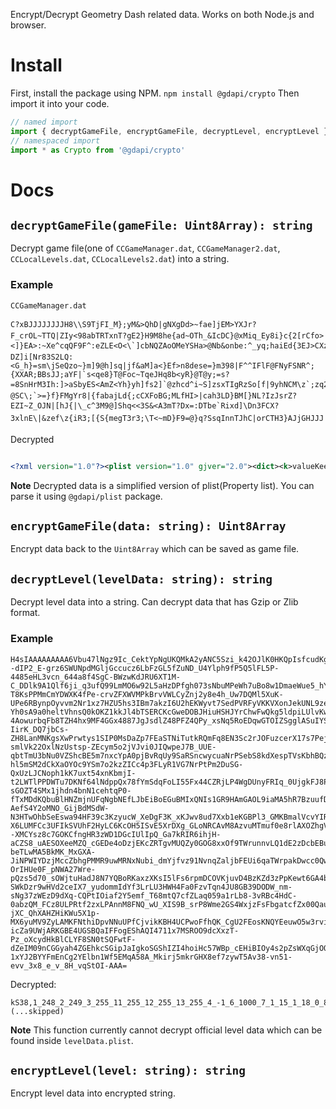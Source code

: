 Encrypt/Decrypt Geometry Dash related data.
Works on both Node.js and browser.

# Install
First, install the package using NPM.
```npm install @gdapi/crypto```
Then import it into your code.
```javascript
// named import
import { decryptGameFile, encryptGameFile, decryptLevel, encryptLevel } from '@gdapi/crypto'
// namespaced import
import * as Crypto from '@gdapi/crypto'
```

# Docs
## `decryptGameFile(gameFile: Uint8Array): string`
Decrypt game file(one of `CCGameManager.dat`, `CCGameManager2.dat`, `CCLocalLevels.dat`, `CCLocalLevels2.dat`) into a string.

### Example
`CCGameManager.dat`

```
C?xBJJJJJJJJH8\\S9TjFI_M};yM&>QhD|gNXgDd>~fae]jEM>YXJr?F_crOL~TTQ|ZIy<98abTRTxnT?gE2}H9M8he{ad~OTh_&IcDC}@xMiq_Ey8i}c{2[rCfo><]}EA>:~Xe^cqQF9F^:eZLE<O<\`]cbNQZAoOMeYSHa>@Nb&onbe:^_yq;haiEd{3EJ>CXzr9=^l_b8yq^a3EmYYXGTSfIS~|iOLs?DZ]i[Nr83S2LQ:<G_h}=sm\jSeQzo~}m]9@h]sq|jf&aM]a<}Ef>n8dese=}m398|F^^IFlF@FNyFSNR^;{XXAR;BBsJJ;aYF|`s<qe8}T@Foc~TqeJHq8b<yR}@T@y;=s?=8SnHrM3Ih:]>aSbyES<AmZ<Yh}yh]fs2]`@zhcd^i~S]zsxTIgRzSo[f|9yhNCM\z`;zq2]D3>DiF3D~y}ox=TmM=}sr<`gMIFBCQB?}]@C_A:n`^DBZ2qzx_Dr\88f2C@AeiIROQmF2Sz>SHCcnB|B;c_{HD`R=Z_{@oBq{MD`BhZJA|ZhNSIL|HNI{|ZhN8ID|NNIAr^?@SC\;`>=}f}FMgYr8|{fabajLd{;cCXFoBG;MLfHI>|cah3LD}BM[}NL?IzJsrZ?EZI~Z_OJN|[hJ{|\_c^3M9@]Shq<<3S&<A3mT?Dx=:DTbe`Rixd]\Dn3FCX?3xlnE\|&zef\z{iR3;[{S{megT3r3;\T<~mD}F9=@}q?SsqInnTJhC|orCTH3}AJjGHJJJ
```

Decrypted
```xml

<?xml version="1.0"?><plist version="1.0" gjver="2.0"><dict><k>valueKeeper</k><d><k>gv_0002</k><s>1</s><k>gv_0001</k><s>1</s><k>gv_0026</k><s>1</s><k>gv_0027</k><s>1</s><k>gv_0023</k><s>1</s><k>gv_0038</k><s>1</s><k>gv_0043</k><s>1</s><k>gv_0044</k><s>1</s><k>gv_0050</k><s>2</s><k>gv_0049</k><s>6</s><k>gv_0046</k><s>1</s><k>gv_0036</k><s>1</s><k>gv_0030</k><s>1</s><k>gv_0019</k><s>1</s><k>gv_0013</k><s>1</s><k>gv_0018</k><s>1</s></d><k>unlockValueKeeper</k><d /><k>customObjectDict</k><d /><k>bg…<k>GS_5</k><d /><k>GS_6</k><d /><k>GS_7</k><d /><k>GS_23</k><d /><k>GS_8</k><d /><k>GS_9</k><d /><k>GS_10</k><d /><k>GS_16</k><d /><k>GS_17</k><d /><k>GS_18</k><d /><k>GS_24</k><d /><k>GS_11</k><d /><k>GS_22</k><d /><k>GS_25</k><d /><k>GS_12</k><d /><k>GS_15</k><d /><k>GS_14</k><d /><k>GS_19</k><d /><k>GS_21</k><d /><k>MDLM_001</k><d /><k>KBM_001</k><d /><k>KBM_002</k><d /><k>showSongMarkers</k><t /><k>clickedEditor</k><t /><k>binaryVersion</k><i>35</i><k>resolution</k><i>-1</i></dict></plist>
```
__Note__ Decrypted data is a simplified version of plist(Property list). You can parse it using `@gdapi/plist` package.

## `encryptGameFile(data: string): Uint8Array`
Encrypt data back to the `Uint8Array` which can be saved as game file.

## `decryptLevel(levelData: string): string`
Decrypt level data into a string. Can decrypt data that has Gzip or Zlib format.

### Example
```
H4sIAAAAAAAAA6Vbu47lNgz9Ic_CektYpNgUKQMkA2yANC5Szi_k42OJlK0HKQpIsfcudKgXeUiT9J2vTxMPdWkbL31_pstc2rlLKfjS8AWD9vpQl7_UeZ5XuNSlXP6I13nFS_2r7m99_zP3P2G6YqerU--dIP2_E-grz6SWUNpdMGljGccucz6LbFzGL5fZuND_U4Ylph9fP5Q5lFL5P-4485eHL3vcn_644a8f4SgC-BWzwKdJRU6XT1M-C_DDlk9A1Qlf6ji_q3ufQ99LmMO6w92L5aHzDPfgh073sNbuMPeWh7uBo8w1DmaeWue5_hY4zDtdlyVNyMM6ukOf-T8KsPPMmCmYDWXK4fPe-crvZFXWVMPkBrvVWLCyZnj2y8e4h_Uw7DQMl5XuK-UPe6RBynpOyvvm2Nr1xz7HZU5hs3IBm7akzI6U2hEKWyvt7SedPVRFyVKKVXonJekUNL9zeMMrovArG-Yh0sA9a0heltVhnsQ0kOKZ1kkJl4bTSERCKcGweDOBJHiuHSHJYrChwFwQkg5ldpiLUlvKwuAi3BBjmyS1RQjeC-4AowurbqFb8TZH4hx9MF4GGx4887JgJsdlZ48PFZ4QPy_xsNq5RoEDqwGTOIZSgglASuIYSgnMwDPvCG3tJxEDpBbEKJr0gdQkYKox9KBlmCdpGaUELYOUpGU4jRStQEqKViglODyeSzAZSPF6VueoZvWmLZMJXqI3BzVC_AIpybtRakuBUixEBe5oZkt9ku2DwPjC15DaPKvncjDN5UmM5jlgrrduezTYVKI4SEkURylBYyC1JSTtZ3bYhaoT2IVKFHgDUlsbSt6JUoKno3mEOIUq3ZNiTQ05d3TAmPLUejz6SbsL40AGlTWwEbC5DAkP1hnsrsiIo-IirK_DQ7jbCs-ZH8LanMNKgsXwPrwtys1SIP0MsDaZp7FEaSTNiTutkRQmFq8EN3Sc2rJOFuzcerX17s7PejMUNrfq3HUShEL7TDxX1WlIs5UtcOaGJlFywzhVUrZ3PbffkJwT7aXkhiVRcoMceM4dJU2lxfo-smlVk22OxlNzUstsp-ZEcym5o2jVJvi0JIQwpeJ7B_UUE-qbtTmU3bNu0VZShcBE5m7nxcYpA0pjBvRqUy9SaRSncwycuaNrPSebS8kdXespTVsKbhBQzznkUnLHnfWcCa_XXAYTMIpJi-hl5mSM2dCkXaOYOc9YSm7o2kzZICc4p3FLyR1VG7NrPtPm2DuSG-QxUzLJCNoph1kK7uxt54xnKbmjI-t2LWTlPPDWTu7DKNf64lNdppQx78fYmSdqFoLI55Fx44CZRjLP4WgDUnyFRIq_0UjgkFJ8PQj6tm8d6JkQ3FNaDEuFV6UkUgoNEikGoxHthhHFrmKJO4SZjs-sGOZT4SMx1jhdn4bnN1cehtqP0-fTxMDdKQbuBlHNZmjnUFqNgbNEfLJbEiBoEGuBMIxQNIs1GR9HAmGAOL9iaMA5hR7BzuufDVPiCJUMc_WEud8oSag8Gc4YyXBKSW9eSyOE0vEWbhhQhEVT4piTEse2lDjmpDQzB7We5ky-AefS4Y2oMNO_GijBdMSdW-N3HTwOhbSeEswa94HF39c3KzyucW_XeDgF3K_xKJwv8ud7Xxb1eKGBPl3_GMKBmalVcvYIRAhfQYTwFUQIX6lId4JCvXqCNLxxbsZnSiLIUhJxlpKIt5SsKuIoWXGOkvVIHCWrPt9ArFWYNQyPKYSqUsoDyoVv41TKBOqpWEiAoIAKHAVU4Myp3jqCRIhIh0gXtGKzlntexKt4DpOIUFeX4zfqQiq8TrhvpL7Bgrc239dvkAe83FNd6TWOd5ltA85V5Qh2Te6XGgDybAacZ7N6Xzgt8I7tyAZhCs92PDLLdtAUG8AqzgVAxNkAWnEuACPOBnDE2QdAxefzAcW06R_wOEDRXr_VHYlozSKEe2nDsV4T-X6LUMFCc3UFIkSVUhF2HyLC6KcOH5ISvE5XrDXg_GLoNRCAvM8AzvuMTmuf0e8rlAXOZhgVZwkGOE9QvB_rYKhs1kER5--XMCYsz8c7GOKCfngHR3zWD1DGcIUlIpQ_Ga7kRIR6ihjH-aCZS8_uAESOXeeMZQ_cGEDe4oDzjEKcZRTgvMUQZy0GOG8xxOf9TWrunnvLQ1dE2zDcbEBuhQ0jlKksV31XhF2fIoutFep4FkL0_YkfiRAVICJEYLVMoV5nEHHVvu_4SISK7PZ9rzaS1M6_RWzA-beTLwMA5BkMK_MxGXA-JiNPWIYDzjMccZbhgPMMR9uwMRNxNubi_dmYjfvz91NvnqZaljbFEUi6qaTWrpakDwcc0QwAX3Wlg6kN-OrIHUe0F_pNWA27Wre-pQzs5d70_sOWjtuHadJ8N7YQBoRKaxzXKsI5lFs6rpmDCOVKjuvD4BzKZd3zPpKewt6GA4bHTadtgs_gzG7-SWkDzr9wHVd2ceIX7_yudommIdYf3LrLU3HWH4Fa0FzvTqn4JU8GB39DODW_nm-sNg37zWEzD9dXq-CQPtIOiaf2Y5emf_T68mtQ7cfZLaq059a1rLb8-3vRBc4HdC-0abzQM_FCz8ULPRtf2zxLPAnnM8FNQ_wU_XIS9B_srP8Wme2GS4WxjzFsFbgatcfZx00QauQg1NhBqNGDUOMHoUcAeOLPN_bPaJxlRxDaKkFoywShBxKEHkoQejAhrNkLOM_eMHbISNwI-jXC_QhXAHZHiKWu5X1p-MX6yuMV9ZyLAMKFNthiDpvNNuUPfCjvikKBH4UCPwoFfhQK_CgU2FEosKNQYEeuwO5w3rvi2E-icZa9UWjARKGBE4UGSBQaIFFogEShAQI4711x7MSROO9dcXxzT-Pz_oXcydHkBlCLYF8SN0tSQFwtF-dZeIM09nCGGyah4ZGEhkcSGipJaIgkoSGShIZI4hoiHc57WBp_cEHiBIOy4s2pZsWXqGjOQEdFRG2D9ovRJsb1ZmLgUhDIU7N4znGfVypFUp3cYdUihNdpZlznnI4CQGDGp5dOdSFmvLyM4o6TK0EWLH-1xYJ2BYYFmEnCg2YElbn1Wf5EMqA58A_Mkirj5mkrGHX8ef7zywT5Av38-vn51-evv_3x8_e_v_8H_vqStOI-AAA=
```

Decrypted:
```
kS38,1_248_2_249_3_255_11_255_12_255_13_255_4_-1_6_1000_7_1_15_1_18_0_8_1|1_0_2_0_3_0_11_255_12_255_13_255_4_-1_6_1001_7_1_15_1_18_0_8_1|1_0_2_102_3_255_11_255_12_255_13_255_4_-1_6_1009_7_1_15_1_18_0_8_1|1_0_2_0_3_0_11_255_12_255_13_255_4_-1_6_1002_5_1_7_1_15_1_18_0_8_1|1_125_2_255_3_0_11_255_12_255_13_255_4_-1_6_1005_5_1_7_1_15_1_18_0_8_1|1_0_2_255_3_255_11_255_12_255_13_255_4_-1_6_1006_5_1_7_1_15_1_18_0_8_1|1_0_2_0_3_0_11_255_12_255_13_255_4_-1_6_1_7_1_15_1_18_0_8_1|1_0_2_0_3_0_11_255_12_255_13_255_4_-1_6_1004_7_1_15_1_18_0_8_1|,kA13,111,kA15,0,kA16,0,kA14,,kA6,13,kA7,1,kA17,1,kA18,0,kS39,0,kA2,0,kA3,0,kA8,0,kA4,0,kA9,0,kA10,0,kA11,0;1,11,2,1,3,45,57,1;1,1007,2,-29,3,225,36,1,51,1,10,0,35,0;1,1022,2,165,3,345,57,1;1,211,2,375,3,285,20,3,21,1;1,200,2,335,3,247,57,1,6,45,13,1;1,211,2,315,3,315,20,3,21,1;1,211,2,315,3,255,20,3;
(...skipped)
```

__Note__ This function currently cannot decrypt official level data which can be found inside `levelData.plist`.

## `encryptLevel(level: string): string`
Encrypt level data into encrypted string.